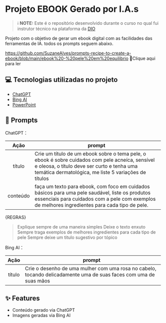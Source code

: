 # Projeto EBOOK Gerado por I.A.s


 > ℹ️ **NOTE:** Este é o repositório desenvolvido durante o curso no qual fui instrutor técnico na plataforma da [DIO](https://dio.me)

Projeto com o objetivo de gerar um ebook digital com as facilidades das ferramentas de IA. todos os prompts
seguem abaixo.

<https://github.com/SuzaneAlves/prompts-recipe-to-create-a-ebook/blob/main/ebook%20-%20pele%20em%20equilibrio> 📕Clique aqui para ler</a>

## 💻 Tecnologias utilizadas no projeto

- [ChatGPT](https://chat.openai.com/) 
- [Bing AI](https://www.bing.com/images/create)
- [PowerPoint](https://www.microsoft.com/en/microsoft-365/powerpoint)

## 🧠 Prompts


ChatGPT：

|   Ação   | prompt                                                                                                                                                                                                                                                                         |
| :------: | ------------------------------------------------------------------------------------------------------------------------------------------------------------------------------------------------------------------------------------------------------------------------------ |
|  título  | Crie um título de um ebook sobre o tema pele, o ebook é sobre cuidados com pele acneíca, sensível e oleosa, o título deve ser curto e tenha uma temática dermatológica, me liste 5 variações de títulos                                                       |
| conteúdo | faça um texto para ebook, com foco em cuidados básicos para uma pele saudável, liste os produtos essenciais para cuidados com a pele com exemplos de melhores ingredientes para cada tipo de pele.

{REGRAS}
>Explique sempre de uma maneira simples
>Deixe o texto enxuto
>Sempre traga exemplos de melhores ingredientes para cada tipo de pele
>Sempre deixe um titulo sugestivo por tópico


Bing AI：

|  Ação  | prompt                                                                                 |
| :----: | -------------------------------------------------------------------------------------- |
| título | Crie o desenho de uma mulher com uma rosa no cabelo, tocando delicadamente uma de suas faces com uma de suas mãos  |

## ✨ Features

- Conteúdo gerado via ChatGPT
- Imagens geradas via Bing AI



